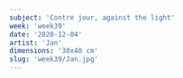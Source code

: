 ```yaml
---
subject: 'Contre jour, against the light'
week: 'week39'
date: '2020-12-04'
artist: 'Jan'
dimensions: '30x40 cm'
slug: 'week39/Jan.jpg'
---
```

